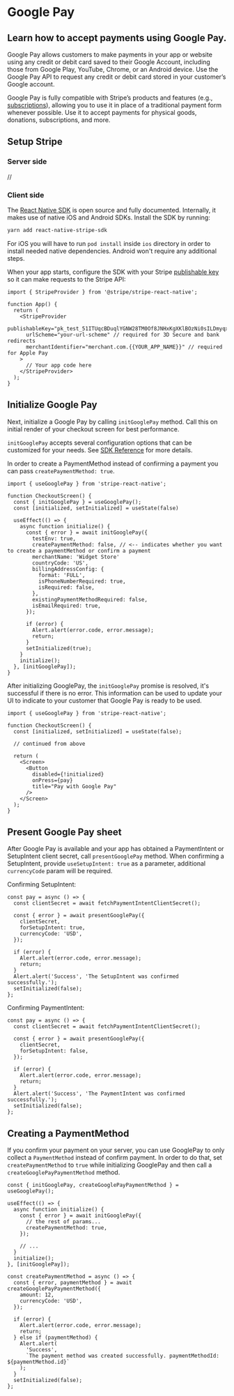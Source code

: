 # Google Pay

## Learn how to accept payments using Google Pay.

Google Pay allows customers to make payments in your app or website using any credit or debit card saved to their Google Account, including those from Google Play, YouTube, Chrome, or an Android device. Use the Google Pay API to request any credit or debit card stored in your customer’s Google account.

Google Pay is fully compatible with Stripe’s products and features (e.g., [subscriptions](https://stripe.com/docs/billing)), allowing you to use it in place of a traditional payment form whenever possible. Use it to accept payments for physical goods, donations, subscriptions, and more.

## Setup Stripe

### Server side

//

### Client side

The [React Native SDK](https://github.com/stripe/stripe-react-native) is open source and fully documented. Internally, it makes use of native iOS and Android SDKs.
Install the SDK by running:

```sh
yarn add react-native-stripe-sdk
```

For iOS you will have to run `pod install` inside `ios` directory in order to install needed native dependencies. Android won't require any additional steps.

When your app starts, configure the SDK with your Stripe [publishable key](https://stripe.com/dashboard.stripe.com/account/apikeys) so it can make requests to the Stripe API:

```tsx
import { StripeProvider } from '@stripe/stripe-react-native';

function App() {
  return (
    <StripeProvider
      publishableKey="pk_test_51ITUqcBDuqlYGNW28TM0Of8JNHxKgXKlBOzNi0sILDmyqxsCd6ACZmb2cjstrcrfnhXJR47w9D8Tezqbdqm24HRQ00lqUzh0eg"
      urlScheme="your-url-scheme" // required for 3D Secure and bank redirects
      merchantIdentifier="merchant.com.{{YOUR_APP_NAME}}" // required for Apple Pay
    >
      // Your app code here
    </StripeProvider>
  );
}
```

## Initialize Google Pay

Next, initialize a Google Pay by calling `initGooglePay` method. Call this on initial render of your checkout screen for best performance.

`initGooglePay` accepts several configuration options that can be customized for your needs.
See [SDK Reference](https://stripe.dev/stripe-react-native/api-reference/index.html) for more details.

In order to create a PaymentMethod instead of confirming a payment you can pass `createPaymentMethod: true`.

```tsx
import { useGooglePay } from 'stripe-react-native';

function CheckoutScreen() {
  const { initGooglePay } = useGooglePay();
  const [initialized, setInitialized] = useState(false)

  useEffect(() => {
    async function initialize() {
      const { error } = await initGooglePay({
        testEnv: true,
        createPaymentMethod: false, // <-- indicates whether you want to create a paymentMethod or confirm a payment
        merchantName: 'Widget Store'
        countryCode: 'US',
        billingAddressConfig: {
          format: 'FULL',
          isPhoneNumberRequired: true,
          isRequired: false,
        },
        existingPaymentMethodRequired: false,
        isEmailRequired: true,
      });

      if (error) {
        Alert.alert(error.code, error.message);
        return;
      }
      setInitialized(true);
    }
    initialize();
  }, [initGooglePay]);
}
```

After initializing GooglePay, the `initGooglePay` promise is resolved, it's successful if there is no error. This information can be used to update your UI to indicate to your customer that Google Pay is ready to be used.

```tsx
import { useGooglePay } from 'stripe-react-native';

function CheckoutScreen() {
  const [initialized, setInitialized] = useState(false);

  // continued from above

  return (
    <Screen>
      <Button
        disabled={!initialized}
        onPress={pay}
        title="Pay with Google Pay"
      />
    </Screen>
  );
}
```

## Present Google Pay sheet

After Google Pay is available and your app has obtained a PaymentIntent or SetupIntent client secret, call `presentGooglePay` method. When confirming a SetupIntent, provide `useSetupIntent: true` as a parameter, additional `currencyCode` param will be required.

Confirming SetupIntent:

```tsx
const pay = async () => {
  const clientSecret = await fetchPaymentIntentClientSecret();

  const { error } = await presentGooglePay({
    clientSecret,
    forSetupIntent: true,
    currencyCode: 'USD',
  });

  if (error) {
    Alert.alert(error.code, error.message);
    return;
  }
  Alert.alert('Success', 'The SetupIntent was confirmed successfully.');
  setInitialized(false);
};
```

Confirming PaymentIntent:

```tsx
const pay = async () => {
  const clientSecret = await fetchPaymentIntentClientSecret();

  const { error } = await presentGooglePay({
    clientSecret,
    forSetupIntent: false,
  });

  if (error) {
    Alert.alert(error.code, error.message);
    return;
  }
  Alert.alert('Success', 'The PaymentIntent was confirmed successfully.');
  setInitialized(false);
};
```

## Creating a PaymentMethod

If you confirm your payment on your server, you can use GooglePay to only collect a `PaymentMethod` instead of confirm payment.
In order to do that, set `createPaymentMethod` to `true` while initializing GooglePay and then call a `createGooglePayPaymentMethod` method.

```tsx
const { initGooglePay, createGooglePayPaymentMethod } = useGooglePay();

useEffect(() => {
  async function initialize() {
    const { error } = await initGooglePay({
      // the rest of params...
      createPaymentMethod: true,
    });

    // ...
  }
  initialize();
}, [initGooglePay]);

const createPaymentMethod = async () => {
  const { error, paymentMethod } = await createGooglePayPaymentMethod({
    amount: 12,
    currencyCode: 'USD',
  });

  if (error) {
    Alert.alert(error.code, error.message);
    return;
  } else if (paymentMethod) {
    Alert.alert(
      'Success',
      `The payment method was created successfully. paymentMethodId: ${paymentMethod.id}`
    );
  }
  setInitialized(false);
};
```
